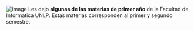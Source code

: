 ![image](https://github.com/Giancardonee/Primer-anho-Licenciatrura-en-Sistemas/assets/114377978/2f4332e6-7b5d-419a-999b-166454489ca9)
Les dejo **algunas de las materias de primer año**
de la Facultad de Informatica UNLP. 
Estas materias corresponden al primer y segundo semestre. 
